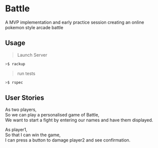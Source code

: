 # Battle

A MVP implementation and early practice session creating an online pokemon style arcade battle

## Usage

>Launch Server

```bash
>$ rackup
```

>run tests

```bash
>$ rspec
```

## User Stories

As two players,  
So we can play a personalised game of Battle,  
We want to start a fight by entering our names and have them displayed.  

As player1,  
So that I can win the game,  
I can press a button to damage player2 and see confirmation.
